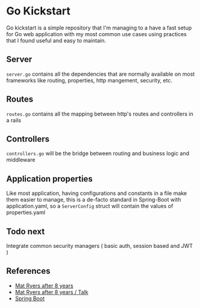 # Go Kickstart

Go kickstart is a simple repository that I'm managing to a have a fast setup for Go web application
with my most common use cases using practices that I found useful and easy to maintain.

## Server

`server.go` contains all the dependencies that are normally available on most frameworks like routing, properties, http mangement, security, etc.

## Routes

`routes.go` contains all the mapping between http's routes and controllers in a rails

## Controllers

`controllers.go` will be the bridge between routing and business logic and middleware

## Application properties

Like most application, having configurations and constants in a file make them easier to manage, this is a de-facto standard in Spring-Boot with application.yaml, so 
a `ServerConfig` struct will contain the values of properties.yaml

## Todo next

Integrate common security managers ( basic auth, session based and JWT )

## References

* [Mat Ryers after 8 years](https://pace.dev/blog/2018/05/09/how-I-write-http-services-after-eight-years.html)
* [Mat Ryers after 8 years / Talk](https://www.youtube.com/watch?v=8TLiGHJTlig)
* [Spring Boot](https://docs.spring.io/spring-boot/docs/current/reference/htmlsingle/)